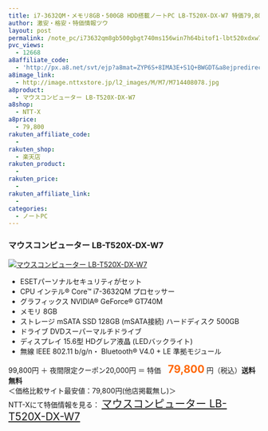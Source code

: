 ```yaml
---
title: i7-3632QM・メモリ8GB・500GB HDD搭載ノートPC LB-T520X-DX-W7 特価79,800円！送料無料！
author: 激安・格安・特価情報ツウ
layout: post
permalink: /note_pc/i73632qm8gb500gbgt740ms156win7h64bitof1-lbt520xdxw7-1980.html
pvc_views:
  - 12668
a8affiliate_code:
  - 'http://px.a8.net/svt/ejp?a8mat=ZYP6S+8IMA3E+S1Q+BWGDT&a8ejpredirect=http://nttxstore.jp/_II_M714408078'
a8image_link:
  - http://image.nttxstore.jp/l2_images/M/M7/M714408078.jpg
a8product:
  - マウスコンピューター LB-T520X-DX-W7
a8shop:
  - NTT-X
a8price:
  - 79,800
rakuten_affiliate_code:
  - 
rakuten_shop:
  - 楽天店
rakuten_product:
  - 
rakuten_price:
  - 
rakuten_affiliate_link:
  - 
categories:
  - ノートPC
---
```

### マウスコンピューター LB-T520X-DX-W7

<div class="img-bg2 img_L">
  <a title="マウスコンピューター LB-T520X-DX-W7" href="http://px.a8.net/svt/ejp?a8mat=ZYP6S+8IMA3E+S1Q+BWGDT&a8ejpredirect=http://nttxstore.jp/_II_M714408078" target="_blank"><img src="http://i1.wp.com/image.nttxstore.jp/l2_images/M/M7/M714408078.jpg?resize=120%2C120" border="0" alt="マウスコンピューター LB-T520X-DX-W7" style="border: 0pt none;" data-recalc-dims="1" /></a>
</div>

<!--more-->

  * ESETパーソナルセキュリティがセット
  * CPU インテル® Core™ i7-3632QM プロセッサー
  * グラフィックス NVIDIA® GeForce® GT740M 
  * メモリ 8GB
  * ストレージ mSATA SSD 128GB (mSATA接続) ハードディスク 500GB
  * ドライブ DVDスーパーマルチドライブ
  * ディスプレイ 15.6型 HDグレア液晶 (LEDバックライト)
  * 無線 IEEE 802.11 b/g/n・ Bluetooth® V4.0 + LE 準拠モジュール

99,800円 ＋ 夜間限定クーポン20,000円 ＝ 特価　<span style="color: #ff6600; font-size: 150%;"><strong>79,800</strong></span> 円（税込）**送料無料**  
＜価格比較サイト最安値：79,800円(他店掲載無し)＞  
NTT-Xにて特価情報を見る： <span style="font-size: 150%;"><a href="http://px.a8.net/svt/ejp?a8mat=ZYP6S+8IMA3E+S1Q+BWGDT&a8ejpredirect=http://nttxstore.jp/_II_M714408078" target="_blank">マウスコンピューター LB-T520X-DX-W7</a></span>